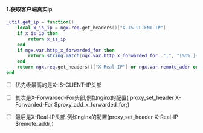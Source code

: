 #### 1.获取客户端真实ip
```lua
_util.get_ip = function()
	local x_is_ip = ngx.req.get_headers()["X-IS-CLIENT-IP"]
	if x_is_ip then
		return x_is_ip
	end
    if ngx.var.http_x_forwarded_for then
        return string.match(ngx.var.http_x_forwarded_for..",", "[%d%.]+")
    end
    return ngx.req.get_headers()["X-Real-IP"] or ngx.var.remote_addr or ""
end
```
- [ ] 优先级最高的是X-IS-CLIENT-IP头部
- [ ] 其次是X-Forwarded-For头部,例如nginx的配置( proxy_set_header   X-Forwarded-For  $proxy_add_x_forwarded_for;)
- [ ] 最后是X-Real-IP头部,例如nginx的配置(proxy_set_header   X-Real-IP        $remote_addr;)

